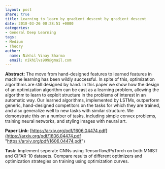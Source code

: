 ```yaml
---
layout: post
share: true
title: Learning to learn by gradient descent by gradient descent
date: 2018-03-26 00:28:51 +0000
categories:
- General Deep Learning
tags:
- Medium
- Theory
author:
  name: Nikhil Vinay Sharma
  email: nikhilvs999@gmail.com
---
```

**Abstract:** The move from hand-designed features to learned features in machine learning has been wildly successful. In spite of this, optimization algorithms are still designed by hand. In this paper we show how the design of an optimization algorithm can be cast as a learning problem, allowing the algorithm to learn to exploit structure in the problems of interest in an automatic way. Our learned algorithms, implemented by LSTMs, outperform generic, hand-designed competitors on the tasks for which they are trained, and also generalize well to new tasks with similar structure. We demonstrate this on a number of tasks, including simple convex problems, training neural networks, and styling images with neural art.  

**Paper Link:** [https://arxiv.org/pdf/1606.04474.pdf](https://arxiv.org/pdf/1606.04474.pdf "https://arxiv.org/pdf/1606.04474.pdf")

**Task:** Implement seperate CNNs using Tensorflow/PyTorch on both MNIST and CIFAR-10 datasets. Compare results of different optimizers and optimization strategies on training using optimization curves.